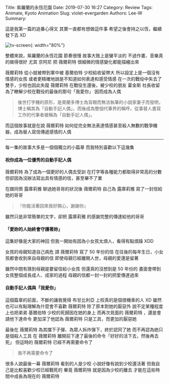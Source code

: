 Title: 紫羅蘭的永恆花園
Date: 2019-07-30 16:27
Category: Review
Tags: Animate, Kyoto Animation
Slug: violet-evergarden
Authors: Lee-W
Summary:

這是我第一篇的追番心得文
其實一直都有想做這件事
希望之後會持之以恆，繼續發下去 XD

![tv-screen]({static}/images/post-images/2019-07-30-violet-evergarden/15644747486828.jpg){: width="80%"}

<!--more-->

整體來說，紫羅蘭的永恆花園 節奏很慢
故事大致上是蠻平淡的
不過作畫、音樂真的做得很好
尤其 京阿尼 把 薇爾莉特 很細微的情感變化都能描繪出來

薇爾莉特 從小就被帶到軍中被 基爾伯特 少校給收留帶大
所以設定上是一個沒有情感的女孩
或者更精確地說是不知道如何表達和感受情感
在一次的戰役中失去了雙手，少校也因此失蹤
薇爾莉特 在戰役生還後，被少校的朋友 霍金斯 社長收留
為了瞭解少校在戰役的最後的那句「我愛你」
因而成為人偶

> 後世打字機的原形，是奧蘭多博士為盲眼而無法執筆的小說家妻子而發明，博士稱其為「自動手記人偶」，而後成為整個代筆界的稱呼。從事替人書寫工作的代筆者被稱為「自動手記人偶」。

而這個故事就是在說 薇爾莉特 如何從完全無法表達情感甚至殺人無數的戰爭機器，成為替人寫信傳遞感情的人偶

---

每一集的故事大多是一個個獨立的小篇章
而我特別喜歡以下這幾集

#### 祝你成為一位優秀的自動手記人偶

薇爾莉特 為了成為一個更好的人偶去受訓
在打字等各種能力都取得非常高的分數
但卻因為沒辦法寫出具有情感的信，甚至畢不了業

在跟同儕 露庫莉雅 聊過她哥哥的狀況後
薇爾莉特 自己為 露庫莉雅 寫了一封信給她的哥哥

>『你能活著回來我好開心，謝謝你』

雖然只是非常簡單的文字，卻把 露庫莉雅 的感謝完整的傳達給他的哥哥

#### 「愛妳的人始終會守護著妳」

這集好像是大家的神回
但我一開始有因為小女孩太煩人，看得有點煩躁 XDD

女孩的母親知道自己病危
請 薇爾莉特 寫了 50 年份的信
在往後的每年生日，小女孩都會收到來自母親的信
即使母親已經離開人世，母親的愛還是留著

雖然中間有猜到母親是要留信給小女孩
但還真的沒想到是 50 年份的
畫面會帶到女孩整個成長成人、成家的過程
母親的信都一封一封的把愛傳達過來

#### 自動手記人偶與「我愛你」

這個篇章的前面，不斷的讓我覺得 布甘比利亞 上校真的是個很機車的人 XD
雖然也可以有點理解為什麼會不喜歡 薇爾莉特
除了原本對她的厭惡外
說不定某種程度上也把弟弟 基爾伯特 少校的死歸因在她的身上
而再次見面的 薇爾莉特 ，還是會請他下達命令
更加深了他認為 薇爾莉特 只是工具，而更加的厭惡她

最後在 薇爾莉特 為其擋下子彈、為眾人拆炸彈下，終於認同了她
而不再認為她只是個殺人工具
在 薇爾莉特 離開前下達了最後的命令「好好的活下去，然後再去死」
但這時的 薇爾莉特 已經不再需要命令了

> 我不再需要命令了

很多人說最後一幕 薇爾莉特 看到的人是少校
小說好像有說到少校還活著
但我自己是比較喜歡少校已經戰死的
畢竟 薇爾莉特 就是因為少校的離去
才能在這些時間中成長為現在的 薇爾莉特
